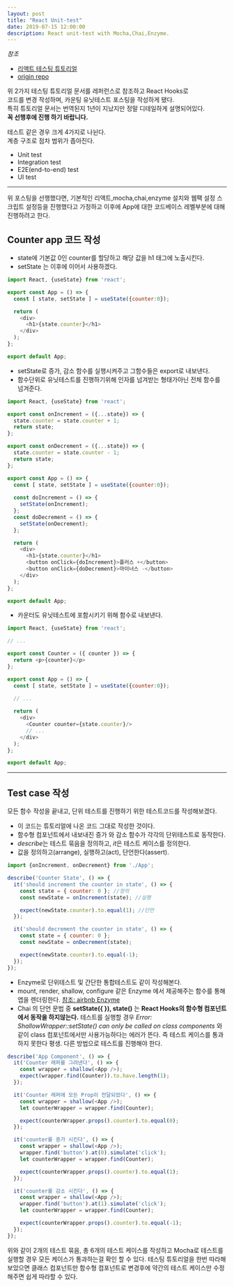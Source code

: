 ```yaml
---
layout: post
title: "React Unit-test"
date: 2019-07-15 12:00:00
description: React unit-test with Mocha,Chai,Enzyme.
---
```


*참조* 
- [리액트 테스팅 튜토리얼](https://rinae.dev/posts/react-testing-tutorial-kr)
- [origin repo](https://github.com/the-road-to-learn-react/react-testing-mocha-chai-enzyme)

위 2가지 테스팅 튜토리얼 문서를 레퍼런스로 참조하고 React Hooks로   
코드를 변경 작성하며, 카운팅 유닛테스트 포스팅을 작성하게 됐다.  
특히 튜토리얼 문서는 번역된지 1년이 지났지만 정말 디테일하게 설명되어있다.  
**꼭 선행후에 진행 하기 바랍니다.**

테스트 같은 경우 크게 4가지로 나뉜다.  
계층 구조로 점차 범위가 좁아진다.

- Unit test
- Integration test
- E2E(end-to-end) test 
- UI test

---

위 포스팅을 선행했다면, 기본적인 리액트,mocha,chai,enzyme 설치와 웹팩 설정
스크립트 설정등을 진행했다고 가정하고 이후에 App에 대한 코드베이스 레벨부분에 대해 진행하려고 한다.

## Counter app 코드 작성

- state에 기본값 0인 counter를 할당하고
해당 값을 h1 태그에 노출시킨다.
- setState 는 이후에 이어서 사용하겠다.

```js
import React, {useState} from 'react';

export const App = () => {
  const [ state, setState ] = useState({counter:0});

  return (
    <div>
      <h1>{state.counter}</h1>
    </div>
  );
};

export default App;
```

- setState로 증가, 감소 함수를 실행시켜주고 그함수들은 export로 내보낸다.
- 함수단위로 유닛테스트를 진행하기위해 인자를 넘겨받는 형태가아닌 전체 함수를 넘겨준다.

```js
import React, {useState} from 'react';

export const onIncrement = ({...state}) => {
  state.counter = state.counter + 1;
  return state;
};

export const onDecrement = ({...state}) => {
  state.counter = state.counter - 1;
  return state; 
};

export const App = () => {
  const [ state, setState ] = useState({counter:0});
  
  const doIncrement = () => {
    setState(onIncrement);
  };
  const doDecrement = () => {
    setState(onDecrement);
  };

  return (
    <div>
      <h1>{state.counter}</h1>
      <button onClick={doIncrement}>플러스 +</button>
      <button onClick={doDecrement}>마이너스 -</button>
    </div>
  );
};

export default App;
```

- 카운터도 유닛테스트에 포함시키기 위해 함수로 내보낸다.

```js
import React, {useState} from 'react';

// ...

export const Counter = ({ counter }) => {
  return <p>{counter}</p>
};

export const App = () => {
  const [ state, setState ] = useState({counter:0});
  
  // ...

  return (
    <div>
      <Counter counter={state.counter}/>
      // ...
    </div>
  );
};

export default App;
```

- - -

## Test case 작성

모든 함수 작성을 끝내고, 단위 테스트를 진행하기 위한
테스트코드를 작성해보겠다.

- 이 코드는 튜토리얼에 나온 코드 그대로 작성한 것이다.
- 함수형 컴포넌트에서 내보내진 증가 와 감소 함수가 각각의 단위테스트로 동작한다.
- *describe*는 테스트 묶음을 정의하고, *it*은 테스트 케이스를 정의한다.
- 값을 정의하고(arrange), 실행하고(act), 단언한다(assert).

```js
import {onIncrement, onDecrement} from './App';

describe('Counter State', () => {
  it('should increment the counter in state', () => {
    const state = { counter: 0 }; //정의
    const newState = onIncrement(state); //실행

    expect(newState.counter).to.equal(1); //단언
  });

  it('should decrement the counter in state', () => {
    const state = { counter: 0 };
    const newState = onDecrement(state);

    expect(newState.counter).to.equal(-1);
  });
});
```

- Enzyme로 단위테스트 및 간단한 통합테스트도 같이 작성해본다.
- mount, render, shallow, configure 같은 Enzyme 에서 제공해주는 함수를 통해 앱을 렌더링한다. [참조: airbnb Enzyme](https://airbnb.io/enzyme/)
- Chai 의 단언 문법 중 **setState({ }), state()** 는 **React Hooks의 함수형 컴포넌트에서 동작을 하지않는다.** 테스트를 실행할 경우
_Error: ShallowWrapper::setState() can only be called on class components_ 와 같이 class 컴포넌트에서만 사용가능하다는 에러가 뜬다.
즉 테스트 케이스를 통과하지 못한다 평생.
다른 방법으로 테스트를 진행해야 한다.

```js
describe('App Component', () => {
  it('Counter 래퍼를 그려낸다', () => {
    const wrapper = shallow(<App />);
    expect(wrapper.find(Counter)).to.have.length(1);
  });

  it('Counter 래퍼에 모든 Prop이 전달되었다', () => {
    const wrapper = shallow(<App />);
    let counterWrapper = wrapper.find(Counter);

    expect(counterWrapper.props().counter).to.equal(0);
  });

  it('counter를 증가 시킨다', () => {
    const wrapper = shallow(<App />);
    wrapper.find('button').at(0).simulate('click');
    let counterWrapper = wrapper.find(Counter);

    expect(counterWrapper.props().counter).to.equal(1);
  });

  it('counter를 감소 시킨다', () => {
    const wrapper = shallow(<App />);
    wrapper.find('button').at(1).simulate('click');
    let counterWrapper = wrapper.find(Counter);

    expect(counterWrapper.props().counter).to.equal(-1);
  });
});
```

위와 같이 2개의 테스트 묶음, 총 6개의 테스트 케이스를 작성하고
Mocha로 테스트를 실행할 경우 모든 케이스가 통과하는걸 확인 할 수 있다.
테스팅 튜토리얼을 한번 따라해보았으면 클래스 컴포넌트만 함수형 컴포넌트로 변경후에
약간의 테스트 케이스만 수정해주면 쉽게 따라할 수 있다.